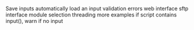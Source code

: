 Save inputs
automatically load an input
validation errors
web interface
sftp interface
module selection
threading
more examples
if script contains input(), warn if no input
